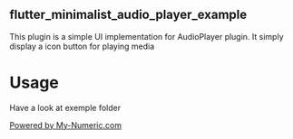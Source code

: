 ## flutter_minimalist_audio_player_example

This plugin is a simple UI implementation for AudioPlayer plugin. It simply display a icon button for playing media

# Usage

Have a look at exemple folder

<a href="https://my-numeric.com">Powered by My-Numeric.com</a>